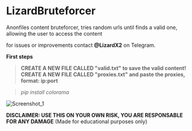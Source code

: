 # LizardBruteforcer
Anonfiles content bruteforcer, tries random urls until finds a valid one, allowing the user to access the content

for issues or improvements contact **@LizardX2** on Telegram.

**First steps**<br />
> **CREATE A NEW FILE CALLED "valid.txt" to save the valid content!** <br />
> **CREATE A NEW FILE CALLED "proxies.txt" and paste the proxies, format: ip:port** <br />

> _pip install colorama_<br />


![Screenshot_1](https://user-images.githubusercontent.com/108220470/182725211-b40f7a96-311a-4b60-88f7-0ddef72b0e6e.png)





**DISCLAIMER: USE THIS ON YOUR OWN RISK, YOU ARE RESPONSABLE FOR ANY DAMAGE**
(Made for educational purposes only)
